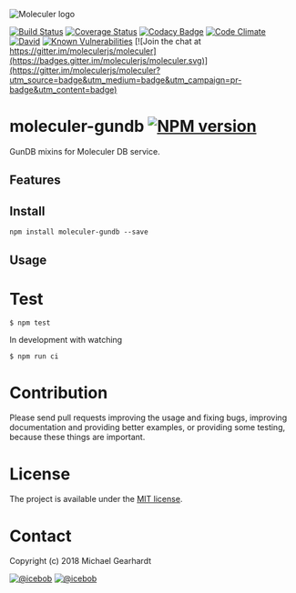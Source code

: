 ![Moleculer logo](http://moleculer.services/images/banner.png)

[![Build Status](https://travis-ci.org/mcgear/moleculer-gundb.svg?branch=master)](https://travis-ci.org/mcgear/moleculer-gundb)
[![Coverage Status](https://coveralls.io/repos/github/mcgear/moleculer-gundb/badge.svg?branch=master)](https://coveralls.io/github/mcgear/moleculer-gundb?branch=master)
[![Codacy Badge](https://api.codacy.com/project/badge/Grade/<----hash----->)](https://www.codacy.com/app/<---username---->/moleculer-gundb?utm_source=github.com&amp;utm_medium=referral&amp;utm_content=mcgear/moleculer-gundb&amp;utm_campaign=Badge_Grade)
[![Code Climate](https://codeclimate.com/github/mcgear/moleculer-gundb/badges/gpa.svg)](https://codeclimate.com/github/mcgear/moleculer-gundb)
[![David](https://img.shields.io/david/mcgear/moleculer-gundb.svg)](https://david-dm.org/mcgear/moleculer-gundb)
[![Known Vulnerabilities](https://snyk.io/test/github/mcgear/moleculer-gundb/badge.svg)](https://snyk.io/test/github/mcgear/moleculer-gundb)
[![Join the chat at https://gitter.im/moleculerjs/moleculer](https://badges.gitter.im/moleculerjs/moleculer.svg)](https://gitter.im/moleculerjs/moleculer?utm_source=badge&utm_medium=badge&utm_campaign=pr-badge&utm_content=badge)

# moleculer-gundb [![NPM version](https://img.shields.io/npm/v/moleculer-gundb.svg)](https://www.npmjs.com/package/moleculer-gundb)

GunDB mixins for Moleculer DB service.

## Features

## Install
```
npm install moleculer-gundb --save
```

## Usage


# Test
```
$ npm test
```

In development with watching

```
$ npm run ci
```

# Contribution
Please send pull requests improving the usage and fixing bugs, improving documentation and providing better examples, or providing some testing, because these things are important.

# License
The project is available under the [MIT license](https://tldrlegal.com/license/mit-license).

# Contact
Copyright (c) 2018 Michael Gearhardt

[![@icebob](https://img.shields.io/badge/github-moleculerjs-green.svg)](https://github.com/moleculerjs) [![@icebob](https://img.shields.io/badge/twitter-Icebobcsi-blue.svg)](https://twitter.com/Icebobcsi)